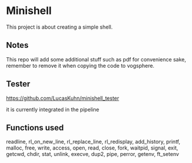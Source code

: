 # Minishell

This project is about creating a simple shell.

## Notes

This repo will add some additional stuff such as pdf for convenience sake, remember to remove it when copying the code to vogsphere.

## Tester

https://github.com/LucasKuhn/minishell_tester

it is currently integrated in the pipeline

## Functions used

readline, rl_on_new_line, rl_replace_line, rl_redisplay,
add_history, printf, malloc, free, write, access, open, read,
close, fork, waitpid, signal, exit, getcwd, chdir, stat, unlink,
execve, dup2, pipe, perror, getenv, ft_setenv
